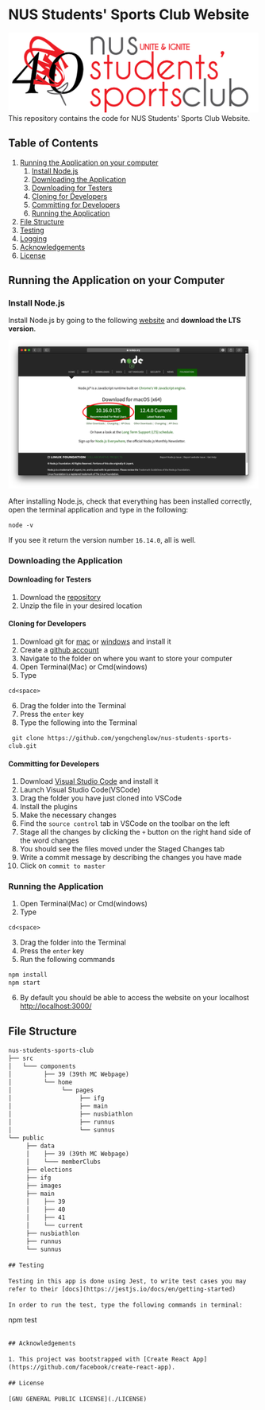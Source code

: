 # NUS Students' Sports Club Website

![NUS Students' Sports Club Logo](./src/images/logos/sportsClub/40_Sports_Club_Logo_Black.png)
This repository contains the code for NUS Students' Sports Club Website.

## Table of Contents

1. [Running the Application on your computer](#running-the-application-on-your-local-machine)
   1. [Install Node.js](#install-Node.js)
   2. [Downloading the Application](#downloading-the-application)
   3. [Downloading for Testers](#downloading-for-testers)
   4. [Cloning for Developers](#cloning-for-developers)
   5. [Committing for Developers](#committing-for-developers)
   6. [Running the Application](#running-the-application)
2. [File Structure](#structure)
3. [Testing](#testing)
4. [Logging](#logging)
5. [Acknowledgements](#acknowledgements)
6. [License](#license)

## Running the Application on your Computer

### Install Node.js

Install Node.js by going to the following [website](https://nodejs.org/en/ "Node.js Homepage") and **download the LTS version**.

![image of Node JS Homepage](./public/images/NodeHomepage.png "NodeHomepage")

After installing Node.js, check that everything has been installed correctly, open the terminal application and type in the following:

```
node -v
```

If you see it return the version number `16.14.0`, all is well.

### Downloading the Application

#### Downloading for Testers

1. Download the [repository](https://github.com/yongchenglow/nus-students-sports-club/archive/master.zip)
2. Unzip the file in your desired location

#### Cloning for Developers

1. Download git for [mac](https://git-scm.com/download/mac) or [windows](https://git-scm.com/download/win) and install it
2. Create a [github account](https://github.com/join)
3. Navigate to the folder on where you want to store your computer
4. Open Terminal(Mac) or Cmd(windows)
5. Type

```
cd<space>
```

6. Drag the folder into the Terminal
7. Press the `enter` key
8. Type the following into the Terminal

```
 git clone https://github.com/yongchenglow/nus-students-sports-club.git
```

#### Committing for Developers

1. Download [Visual Studio Code](https://code.visualstudio.com/download) and install it
2. Launch Visual Studio Code(VSCode)
3. Drag the folder you have just cloned into VSCode
4. Install the plugins
5. Make the necessary changes
6. Find the `source control` tab in VSCode on the toolbar on the left
7. Stage all the changes by clicking the `+` button on the right hand side of the word changes
8. You should see the files moved under the Staged Changes tab
9. Write a commit message by describing the changes you have made
10. Click on `commit to master`

### Running the Application

1. Open Terminal(Mac) or Cmd(windows)
2. Type

```
cd<space>
```

3. Drag the folder into the Terminal
4. Press the `enter` key
5. Run the following commands

```
npm install
npm start
```

6. By default you should be able to access the website on your localhost [http://localhost:3000/](http://localhost:3000/)

## File Structure

```
nus-students-sports-club
├── src
│   └─── components
│         ├── 39 (39th MC Webpage)
│         └── home
│              └── pages
│                   ├── ifg
│                   ├── main
│                   ├── nusbiathlon
│                   ├── runnus
│                   └── sunnus
└── public
     ├── data
     │    ├── 39 (39th MC Webpage)
     │    └─── memberClubs
     ├── elections
     ├── ifg
     ├── images
     ├── main
     │    ├── 39
     │    ├── 40
     │    ├── 41
     │    └── current
     ├── nusbiathlon
     ├── runnus
     └── sunnus

## Testing

Testing in this app is done using Jest, to write test cases you may refer to their [docs](https://jestjs.io/docs/en/getting-started)

In order to run the test, type the following commands in terminal:

```

npm test

```

## Acknowledgements

1. This project was bootstrapped with [Create React App](https://github.com/facebook/create-react-app).

## License

[GNU GENERAL PUBLIC LICENSE](./LICENSE)
```
